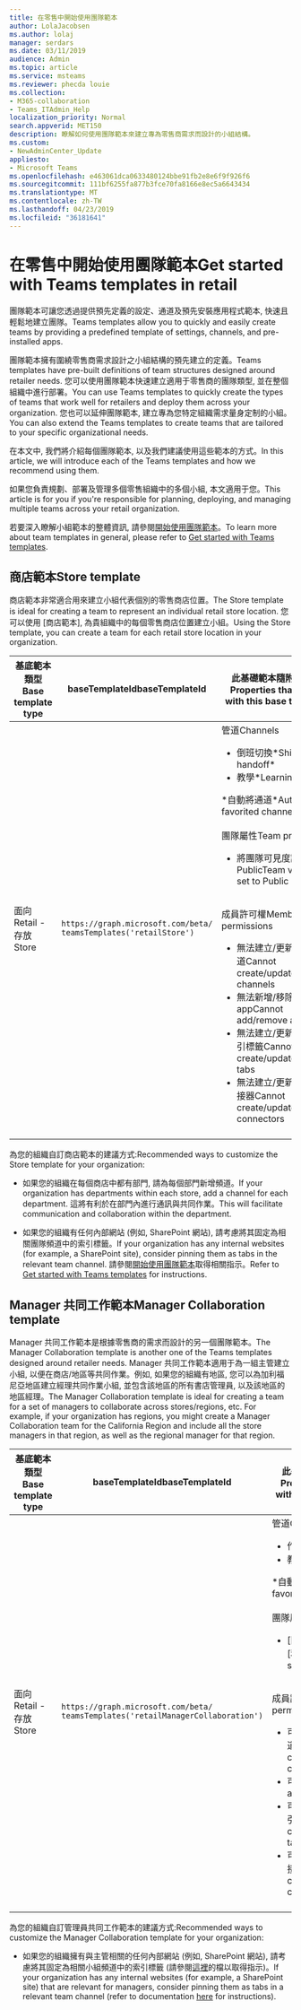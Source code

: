 ```yaml
---
title: 在零售中開始使用團隊範本
author: LolaJacobsen
ms.author: lolaj
manager: serdars
ms.date: 03/11/2019
audience: Admin
ms.topic: article
ms.service: msteams
ms.reviewer: phecda louie
ms.collection:
- M365-collaboration
- Teams_ITAdmin_Help
localization_priority: Normal
search.appverid: MET150
description: 瞭解如何使用團隊範本來建立專為零售商需求而設計的小組結構。
ms.custom:
- NewAdminCenter_Update
appliesto:
- Microsoft Teams
ms.openlocfilehash: e463061dca0633480124bbe91fb2e8e6f9f926f6
ms.sourcegitcommit: 111bf6255fa877b3fce70fa8166e8ec5a6643434
ms.translationtype: MT
ms.contentlocale: zh-TW
ms.lasthandoff: 04/23/2019
ms.locfileid: "36181641"
---
```

# <a name="get-started-with-teams-templates-in-retail"></a><span data-ttu-id="e2390-103">在零售中開始使用團隊範本</span><span class="sxs-lookup"><span data-stu-id="e2390-103">Get started with Teams templates in retail</span></span> 

<span data-ttu-id="e2390-104">團隊範本可讓您透過提供預先定義的設定、通道及預先安裝應用程式範本, 快速且輕鬆地建立團隊。</span><span class="sxs-lookup"><span data-stu-id="e2390-104">Teams templates allow you to quickly and easily create teams by providing a predefined template of settings, channels, and pre-installed apps.</span></span>

<span data-ttu-id="e2390-105">團隊範本擁有圍繞零售商需求設計之小組結構的預先建立的定義。</span><span class="sxs-lookup"><span data-stu-id="e2390-105">Teams templates have pre-built definitions of team structures designed around retailer needs.</span></span> <span data-ttu-id="e2390-106">您可以使用團隊範本快速建立適用于零售商的團隊類型, 並在整個組織中進行部署。</span><span class="sxs-lookup"><span data-stu-id="e2390-106">You can use Teams templates to quickly create the types of teams that work well for retailers and deploy them across your organization.</span></span> <span data-ttu-id="e2390-107">您也可以延伸團隊範本, 建立專為您特定組織需求量身定制的小組。</span><span class="sxs-lookup"><span data-stu-id="e2390-107">You can also extend the Teams templates to create teams that are tailored to your specific organizational needs.</span></span>

<span data-ttu-id="e2390-108">在本文中, 我們將介紹每個團隊範本, 以及我們建議使用這些範本的方式。</span><span class="sxs-lookup"><span data-stu-id="e2390-108">In this article, we will introduce each of the Teams templates and how we recommend using them.</span></span>

<span data-ttu-id="e2390-109">如果您負責規劃、部署及管理多個零售組織中的多個小組, 本文適用于您。</span><span class="sxs-lookup"><span data-stu-id="e2390-109">This article is for you if you're responsible for planning, deploying, and managing multiple teams across your retail organization.</span></span>

<span data-ttu-id="e2390-110">若要深入瞭解小組範本的整體資訊, 請參閱[開始使用團隊範本](get-started-with-teams-templates.md)。</span><span class="sxs-lookup"><span data-stu-id="e2390-110">To learn more about team templates in general, please refer to [Get started with Teams templates](get-started-with-teams-templates.md).</span></span>

## <a name="store-template"></a><span data-ttu-id="e2390-111">商店範本</span><span class="sxs-lookup"><span data-stu-id="e2390-111">Store template</span></span>

<span data-ttu-id="e2390-112">商店範本非常適合用來建立小組代表個別的零售商店位置。</span><span class="sxs-lookup"><span data-stu-id="e2390-112">The Store template is ideal for creating a team to represent an individual retail store location.</span></span> <span data-ttu-id="e2390-113">您可以使用 [商店範本], 為貴組織中的每個零售商店位置建立小組。</span><span class="sxs-lookup"><span data-stu-id="e2390-113">Using the Store template, you can create a team for each retail store location in your organization.</span></span>

| <span data-ttu-id="e2390-114">基底範本類型</span><span class="sxs-lookup"><span data-stu-id="e2390-114">Base template type</span></span> | <span data-ttu-id="e2390-115">baseTemplateId</span><span class="sxs-lookup"><span data-stu-id="e2390-115">baseTemplateId</span></span> | <span data-ttu-id="e2390-116">此基礎範本隨附的屬性</span><span class="sxs-lookup"><span data-stu-id="e2390-116">Properties that come with this base template</span></span> |
| ------------------ | -------------- | ----------------------------------------------------- |
| <span data-ttu-id="e2390-117">面向</span><span class="sxs-lookup"><span data-stu-id="e2390-117">Retail -</span></span> <br><span data-ttu-id="e2390-118">存放</span><span class="sxs-lookup"><span data-stu-id="e2390-118">Store</span></span> | `https://graph.microsoft.com/beta/`<br>`teamsTemplates('retailStore')`| <span data-ttu-id="e2390-119">管道</span><span class="sxs-lookup"><span data-stu-id="e2390-119">Channels</span></span> <ul><li><span data-ttu-id="e2390-120">倒班切換\*</span><span class="sxs-lookup"><span data-stu-id="e2390-120">Shifts handoff\*</span></span></li><li><span data-ttu-id="e2390-121">教學\*</span><span class="sxs-lookup"><span data-stu-id="e2390-121">Learning\*</span></span></li></ul><span data-ttu-id="e2390-122">\*自動將通道</span><span class="sxs-lookup"><span data-stu-id="e2390-122">\*Auto-favorited channels</span></span><br><br><span data-ttu-id="e2390-123">團隊屬性</span><span class="sxs-lookup"><span data-stu-id="e2390-123">Team properties</span></span> <ul><li><span data-ttu-id="e2390-124">將團隊可見度設定為 Public</span><span class="sxs-lookup"><span data-stu-id="e2390-124">Team visibility set to Public</span></span></li></ul> <br><span data-ttu-id="e2390-125">成員許可權</span><span class="sxs-lookup"><span data-stu-id="e2390-125">Member permissions</span></span> <ul><li><span data-ttu-id="e2390-126">無法建立/更新/刪除頻道</span><span class="sxs-lookup"><span data-stu-id="e2390-126">Cannot create/update/delete channels</span></span> </li><li><span data-ttu-id="e2390-127">無法新增/移除 app</span><span class="sxs-lookup"><span data-stu-id="e2390-127">Cannot add/remove apps</span></span> </li><li><span data-ttu-id="e2390-128">無法建立/更新/移除索引標籤</span><span class="sxs-lookup"><span data-stu-id="e2390-128">Cannot create/update/remove tabs</span></span></li><li><span data-ttu-id="e2390-129">無法建立/更新/移除連接器</span><span class="sxs-lookup"><span data-stu-id="e2390-129">Cannot create/update/remove connectors</span></span></li><ul>|
||||

<span data-ttu-id="e2390-130">為您的組織自訂商店範本的建議方式:</span><span class="sxs-lookup"><span data-stu-id="e2390-130">Recommended ways to customize the Store template for your organization:</span></span>

- <span data-ttu-id="e2390-131">如果您的組織在每個商店中都有部門, 請為每個部門新增頻道。</span><span class="sxs-lookup"><span data-stu-id="e2390-131">If your organization has departments within each store, add a channel for each department.</span></span> <span data-ttu-id="e2390-132">這將有利於在部門內進行通訊與共同作業。</span><span class="sxs-lookup"><span data-stu-id="e2390-132">This will facilitate communication and collaboration within the department.</span></span>

- <span data-ttu-id="e2390-133">如果您的組織有任何內部網站 (例如, SharePoint 網站), 請考慮將其固定為相關團隊頻道中的索引標籤。</span><span class="sxs-lookup"><span data-stu-id="e2390-133">If your organization has any internal websites (for example, a SharePoint site), consider pinning them as tabs in the relevant team channel.</span></span> <span data-ttu-id="e2390-134">請參閱[開始使用團隊範本](get-started-with-teams-templates.md)取得相關指示。</span><span class="sxs-lookup"><span data-stu-id="e2390-134">Refer to [Get started with Teams templates](get-started-with-teams-templates.md) for instructions.</span></span>

## <a name="manager-collaboration-template"></a><span data-ttu-id="e2390-135">Manager 共同工作範本</span><span class="sxs-lookup"><span data-stu-id="e2390-135">Manager Collaboration template</span></span>

<span data-ttu-id="e2390-136">Manager 共同工作範本是根據零售商的需求而設計的另一個團隊範本。</span><span class="sxs-lookup"><span data-stu-id="e2390-136">The Manager Collaboration template is another one of the Teams templates designed around retailer needs.</span></span> <span data-ttu-id="e2390-137">Manager 共同工作範本適用于為一組主管建立小組, 以便在商店/地區等共同作業。例如, 如果您的組織有地區, 您可以為加利福尼亞地區建立經理共同作業小組, 並包含該地區的所有書店管理員, 以及該地區的地區經理。</span><span class="sxs-lookup"><span data-stu-id="e2390-137">The Manager Collaboration template is ideal for creating a team for a set of managers to collaborate across stores/regions, etc. For example, if your organization has regions, you might create a Manager Collaboration team for the California Region and include all the store managers in that region, as well as the regional manager for that region.</span></span>

| <span data-ttu-id="e2390-138">基底範本類型</span><span class="sxs-lookup"><span data-stu-id="e2390-138">Base template type</span></span> | <span data-ttu-id="e2390-139">baseTemplateId</span><span class="sxs-lookup"><span data-stu-id="e2390-139">baseTemplateId</span></span> | <span data-ttu-id="e2390-140">此基礎範本隨附的屬性</span><span class="sxs-lookup"><span data-stu-id="e2390-140">Properties that come with this base template</span></span> |
| ------------------ | -------------- | ----------------------------------------------------- |
| <span data-ttu-id="e2390-141">面向</span><span class="sxs-lookup"><span data-stu-id="e2390-141">Retail -</span></span> <br><span data-ttu-id="e2390-142">存放</span><span class="sxs-lookup"><span data-stu-id="e2390-142">Store</span></span> | `https://graph.microsoft.com/beta/`<br>`teamsTemplates('retailManagerCollaboration')`| <span data-ttu-id="e2390-143">管道</span><span class="sxs-lookup"><span data-stu-id="e2390-143">Channels</span></span> <ul><li><span data-ttu-id="e2390-144">作業\*</span><span class="sxs-lookup"><span data-stu-id="e2390-144">Operations\*</span></span></li><li><span data-ttu-id="e2390-145">教學\*</span><span class="sxs-lookup"><span data-stu-id="e2390-145">Learning\*</span></span></li></ul><span data-ttu-id="e2390-146">\*自動將通道</span><span class="sxs-lookup"><span data-stu-id="e2390-146">\*Auto-favorited channels</span></span><br><br><span data-ttu-id="e2390-147">團隊屬性</span><span class="sxs-lookup"><span data-stu-id="e2390-147">Team properties</span></span> <ul><li><span data-ttu-id="e2390-148">[團隊可見度] 設定為 [私人]</span><span class="sxs-lookup"><span data-stu-id="e2390-148">Team visibility set to Private</span></span></li></ul> <br><span data-ttu-id="e2390-149">成員許可權</span><span class="sxs-lookup"><span data-stu-id="e2390-149">Member permissions</span></span> <ul><li><span data-ttu-id="e2390-150">可以建立/更新/刪除頻道</span><span class="sxs-lookup"><span data-stu-id="e2390-150">Can create/update/delete channels</span></span> </li><li><span data-ttu-id="e2390-151">可以新增/移除 app</span><span class="sxs-lookup"><span data-stu-id="e2390-151">Can add/remove apps</span></span> </li><li><span data-ttu-id="e2390-152">可以建立/更新/移除索引標籤</span><span class="sxs-lookup"><span data-stu-id="e2390-152">Can create/update/remove tabs</span></span></li><li><span data-ttu-id="e2390-153">可以建立/更新/移除連接器</span><span class="sxs-lookup"><span data-stu-id="e2390-153">Can create/update/remove connectors</span></span></li><ul>|
||||

<span data-ttu-id="e2390-154">為您的組織自訂管理員共同工作範本的建議方式:</span><span class="sxs-lookup"><span data-stu-id="e2390-154">Recommended ways to customize the Manager Collaboration template for your organization:</span></span>

- <span data-ttu-id="e2390-155">如果您的組織擁有與主管相關的任何內部網站 (例如, SharePoint 網站), 請考慮將其固定為相關小組頻道中的索引標籤 (請參閱[這裡](get-started-with-teams-templates.md)的檔以取得指示)。</span><span class="sxs-lookup"><span data-stu-id="e2390-155">If your organization has any internal websites (for example, a SharePoint site) that are relevant for managers, consider pinning them as tabs in a relevant team channel (refer to documentation [here](get-started-with-teams-templates.md) for instructions).</span></span>
